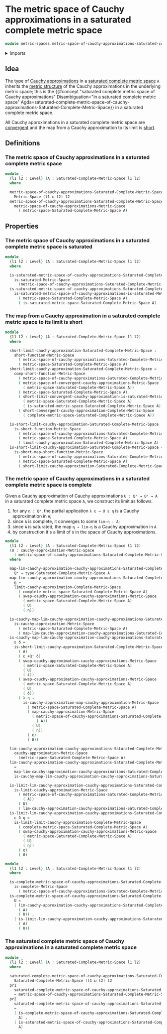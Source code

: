# The metric space of Cauchy approximations in a saturated complete metric space

```agda
module metric-spaces.metric-space-of-cauchy-approximations-saturated-complete-metric-spaces where
```

<details><summary>Imports</summary>

```agda
open import elementary-number-theory.positive-rational-numbers

open import foundation.dependent-pair-types
open import foundation.function-types
open import foundation.universe-levels

open import metric-spaces.cauchy-approximations-metric-spaces
open import metric-spaces.complete-metric-spaces
open import metric-spaces.convergent-cauchy-approximations-metric-spaces
open import metric-spaces.dependent-products-metric-spaces
open import metric-spaces.metric-space-of-cauchy-approximations-complete-metric-spaces
open import metric-spaces.metric-space-of-cauchy-approximations-metric-spaces
open import metric-spaces.metric-space-of-convergent-cauchy-approximations-metric-spaces
open import metric-spaces.metric-spaces
open import metric-spaces.saturated-complete-metric-spaces
open import metric-spaces.saturated-metric-spaces
open import metric-spaces.short-functions-metric-spaces
open import metric-spaces.subspaces-metric-spaces
```

</details>

## Idea

The type of
[Cauchy approximations](metric-spaces.cauchy-approximations-metric-spaces.md) in
a
[saturated complete metric space](metric-spaces.saturated-complete-metric-spaces.md)
`A` inherits the
[metric structure](metric-spaces.metric-space-of-cauchy-approximations-in-a-metric-space.md)
of the Cauchy approximations in the underlying metric space; this is the
{{#concept "saturated complete metric space of Cauchy approximations" Disambiguation="in a saturated complete metric space" Agda=saturated-complete-metric-space-of-cauchy-approximations-Saturated-Complete-Metric-Space}}
in a saturated complete metric space.

All Cauchy approximations in a saturated complete metric space are
[convergent](metric-spaces.convergent-cauchy-approximations-metric-spaces.md)
and the map from a Cauchy approximation to its limit is
[short](metric-spaces.short-functions-metric-spaces.md).

## Definitions

### The metric space of Cauchy approximations in a saturated complete metric space

```agda
module _
  {l1 l2 : Level} (A : Saturated-Complete-Metric-Space l1 l2)
  where

  metric-space-of-cauchy-approximations-Saturated-Complete-Metric-Space :
    Metric-Space (l1 ⊔ l2) l2
  metric-space-of-cauchy-approximations-Saturated-Complete-Metric-Space =
    metric-space-of-cauchy-approximations-Metric-Space
      ( metric-space-Saturated-Complete-Metric-Space A)
```

## Properties

### The metric space of Cauchy approximations in a saturated complete metric space is saturated

```agda
module _
  {l1 l2 : Level} (A : Saturated-Complete-Metric-Space l1 l2)
  where

  is-saturated-metric-space-of-cauchy-approximations-Saturated-Complete-Metric-Space :
    is-saturated-Metric-Space
      (metric-space-of-cauchy-approximations-Saturated-Complete-Metric-Space A)
  is-saturated-metric-space-of-cauchy-approximations-Saturated-Complete-Metric-Space =
    is-saturated-metric-space-of-cauchy-approximations-is-saturated-Metric-Space
      ( metric-space-Saturated-Complete-Metric-Space A)
      ( is-saturated-metric-space-Saturated-Complete-Metric-Space A)
```

### The map from a Cauchy approximation in a saturated complete metric space to its limit is short

```agda
module _
  {l1 l2 : Level} (A : Saturated-Complete-Metric-Space l1 l2)
  where

  short-limit-cauchy-approximation-Saturated-Complete-Metric-Space :
    short-function-Metric-Space
      ( metric-space-of-cauchy-approximations-Saturated-Complete-Metric-Space A)
      ( metric-space-Saturated-Complete-Metric-Space A)
  short-limit-cauchy-approximation-Saturated-Complete-Metric-Space =
    comp-short-function-Metric-Space
      ( metric-space-of-cauchy-approximations-Saturated-Complete-Metric-Space A)
      ( metric-space-of-convergent-cauchy-approximations-Metric-Space
        ( metric-space-Saturated-Complete-Metric-Space A))
      ( metric-space-Saturated-Complete-Metric-Space A)
      ( short-limit-convergent-cauchy-approximation-is-saturated-Metric-Space
        ( metric-space-Saturated-Complete-Metric-Space A)
        ( is-saturated-metric-space-Saturated-Complete-Metric-Space A))
      ( short-convergent-cauchy-approximation-Complete-Metric-Space
        ( complete-metric-space-Saturated-Complete-Metric-Space A))

  is-short-limit-cauchy-approximation-Saturated-Complete-Metric-Space :
    is-short-function-Metric-Space
      ( metric-space-of-cauchy-approximations-Saturated-Complete-Metric-Space A)
      ( metric-space-Saturated-Complete-Metric-Space A)
      ( limit-cauchy-approximation-Saturated-Complete-Metric-Space A)
  is-short-limit-cauchy-approximation-Saturated-Complete-Metric-Space =
    is-short-map-short-function-Metric-Space
      ( metric-space-of-cauchy-approximations-Saturated-Complete-Metric-Space A)
      ( metric-space-Saturated-Complete-Metric-Space A)
      ( short-limit-cauchy-approximation-Saturated-Complete-Metric-Space)
```

### The metric space of Cauchy approximations in a saturated complete metric space is complete

Given a Cauchy approximation of Cauchy approximations `U : ℚ⁺ → ℚ⁺ → A` in a
saturated complete metric space `A`, we construct its limit as follows:

1. for any `η : ℚ⁺`, the partial application `λ ε → U ε η` is a Cauchy
   approximation in `A`;
2. since `A` is complete, it converges to some `lim-η : A`;
3. since `A` is saturated, the map `η → lim-η` is a Cauchy approximation in `A`
4. by construction it's a limit of `U` in the space of Cauchy approximations.

```agda
module _
  {l1 l2 : Level} (A : Saturated-Complete-Metric-Space l1 l2)
  (U : cauchy-approximation-Metric-Space
    ( metric-space-of-cauchy-approximations-Saturated-Complete-Metric-Space A))
  where

  map-lim-cauchy-approximation-cauchy-approximations-Saturated-Complete-Metric-Space :
    ℚ⁺ → type-Saturated-Complete-Metric-Space A
  map-lim-cauchy-approximation-cauchy-approximations-Saturated-Complete-Metric-Space
    η =
    limit-cauchy-approximation-Complete-Metric-Space
      ( complete-metric-space-Saturated-Complete-Metric-Space A)
      ( swap-cauchy-approximation-cauchy-approximations-Metric-Space
        ( metric-space-Saturated-Complete-Metric-Space A)
        ( U)
        ( η))

  is-cauchy-map-lim-cauchy-approximation-cauchy-approximations-Saturated-Complete-Metric-Space :
    is-cauchy-approximation-Metric-Space
      ( metric-space-Saturated-Complete-Metric-Space A)
      ( map-lim-cauchy-approximation-cauchy-approximations-Saturated-Complete-Metric-Space)
  is-cauchy-map-lim-cauchy-approximation-cauchy-approximations-Saturated-Complete-Metric-Space
    ε δ =
    is-short-limit-cauchy-approximation-Saturated-Complete-Metric-Space
      ( A)
      ( ε +ℚ⁺ δ)
      ( swap-cauchy-approximation-cauchy-approximations-Metric-Space
        ( metric-space-Saturated-Complete-Metric-Space A)
        ( U)
        ( ε))
      ( swap-cauchy-approximation-cauchy-approximations-Metric-Space
        ( metric-space-Saturated-Complete-Metric-Space A)
        ( U)
        ( δ))
      ( λ η →
        is-cauchy-approximation-map-cauchy-approximation-Metric-Space
          ( metric-space-Saturated-Complete-Metric-Space A)
          ( map-cauchy-approximation-Metric-Space
            ( metric-space-of-cauchy-approximations-Saturated-Complete-Metric-Space
              ( A))
            ( U)
            ( η))
          ( ε)
          ( δ))

  lim-cauchy-approximation-cauchy-approximations-Saturated-Complete-Metric-Space :
    cauchy-approximation-Metric-Space
      (metric-space-Saturated-Complete-Metric-Space A)
  lim-cauchy-approximation-cauchy-approximations-Saturated-Complete-Metric-Space
    =
    map-lim-cauchy-approximation-cauchy-approximations-Saturated-Complete-Metric-Space ,
    is-cauchy-map-lim-cauchy-approximation-cauchy-approximations-Saturated-Complete-Metric-Space

  is-limit-lim-cauchy-approximation-cauchy-approximations-Saturated-Complete-Metric-Space :
    is-limit-cauchy-approximation-Metric-Space
      ( metric-space-of-cauchy-approximations-Saturated-Complete-Metric-Space
        ( A))
      ( U)
      ( lim-cauchy-approximation-cauchy-approximations-Saturated-Complete-Metric-Space)
  is-limit-lim-cauchy-approximation-cauchy-approximations-Saturated-Complete-Metric-Space
    ε δ η =
    is-limit-limit-cauchy-approximation-Complete-Metric-Space
      ( complete-metric-space-Saturated-Complete-Metric-Space A)
      ( swap-cauchy-approximation-cauchy-approximations-Metric-Space
        ( metric-space-Saturated-Complete-Metric-Space A)
        ( U)
        ( η))
      ( ε)
      ( δ)
```

```agda
module _
  {l1 l2 : Level} (A : Saturated-Complete-Metric-Space l1 l2)
  where

  is-complete-metric-space-of-cauchy-approximations-Saturated-Complete-Metric-Space :
    is-complete-Metric-Space
      ( metric-space-of-cauchy-approximations-Saturated-Complete-Metric-Space A)
  is-complete-metric-space-of-cauchy-approximations-Saturated-Complete-Metric-Space
    U =
    ( lim-cauchy-approximation-cauchy-approximations-Saturated-Complete-Metric-Space
      ( A)
      ( U)) ,
    ( is-limit-lim-cauchy-approximation-cauchy-approximations-Saturated-Complete-Metric-Space
      ( A)
      ( U))
```

### The saturated complete metric space of Cauchy approximations in a saturated complete metric space

```agda
module _
  {l1 l2 : Level} (A : Saturated-Complete-Metric-Space l1 l2)
  where

  saturated-complete-metric-space-of-cauchy-approximations-Saturated-Complete-Metric-Space :
    Saturated-Complete-Metric-Space (l1 ⊔ l2) l2
  pr1
    saturated-complete-metric-space-of-cauchy-approximations-Saturated-Complete-Metric-Space
    = metric-space-of-cauchy-approximations-Saturated-Complete-Metric-Space A
  pr2
    saturated-complete-metric-space-of-cauchy-approximations-Saturated-Complete-Metric-Space
    =
    ( is-complete-metric-space-of-cauchy-approximations-Saturated-Complete-Metric-Space
      A) ,
    ( is-saturated-metric-space-of-cauchy-approximations-Saturated-Complete-Metric-Space
      A)
```
